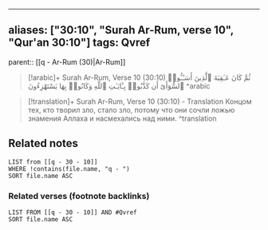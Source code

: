 
---
aliases: ["30:10", "Surah Ar-Rum, verse 10", "Qur'an 30:10"]
tags: Qvref
---

parent:: [[q - Ar-Rum (30)|Ar-Rum]]

> [!arabic]+ Surah Ar-Rum, Verse 10 (30:10)
> <span class="quran-arabic">ثُمَّ كَانَ عَـٰقِبَةَ ٱلَّذِينَ أَسَـٰٓـُٔوا۟ ٱلسُّوٓأَىٰٓ أَن كَذَّبُوا۟ بِـَٔايَـٰتِ ٱللَّهِ وَكَانُوا۟ بِهَا يَسْتَهْزِءُونَ</span>
^arabic

> [!translation]+ Surah Ar-Rum, Verse 10 (30:10) - Translation
> Концом тех, кто творил зло, стало зло, потому что они сочли ложью знамения Аллаха и насмехались над ними.
^translation



## Related notes
```dataview
LIST from [[q - 30 - 10]]
WHERE !contains(file.name, "q - ")
SORT file.name ASC
```

### Related verses (footnote backlinks)
```dataview
LIST FROM [[q - 30 - 10]] AND #Qvref
SORT file.name ASC
```

